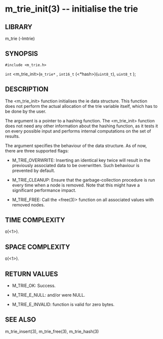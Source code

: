 m_trie_init(3) -- initialise the trie
=====================================

## LIBRARY
m_trie (-lmtrie)

## SYNOPSIS
`#include <m_trie.h>`

`int`
<m_trie_init>(`m_trie*` <tr>, `int16_t` (<*hash>)(`uint8_t`), `uint8_t` <flags>);

## DESCRIPTION
The <m_trie_init> function initialises the <tr>ie data structure. This
function does not perform the actual allocation of the trie variable itself,
which has to be done by the user.

The <hash> argument is a pointer to a hashing function. The <m_trie_init>
function does not need any other information about the hashing function, as it
tests it on every possible input and performs internal computations on the set
of results.

The <flags> argument specifies the behaviour of the data structure. As of now,
there are three supported flags:
 * M_TRIE_OVERWRITE:
   Inserting an identical key twice will result in the previously associated
   data to be overwritten. Such behaviour is prevented by default.

 * M_TRIE_CLEANUP:
   Ensure that the garbage-collection procedure is run every time when a node
   is removed. Note that this might have a significant performance impact.

 * M_TRIE_FREE:
   Call the <free(3)> function on all associated values with removed nodes.


## TIME COMPLEXITY
`O`(<1>).

## SPACE COMPLEXITY
`O`(<1>).

## RETURN VALUES
 * M_TRIE_OK:
   Success.

 * M_TRIE_E_NULL:
   <trie> and/or <hash> were NULL.

 * M_TRIE_E_INVALID:
   <hash> function is valid for zero bytes.

## SEE ALSO
m_trie_insert(3), m_trie_free(3), m_trie_hash(3)
